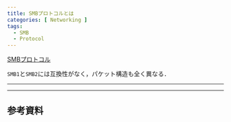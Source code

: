 ```yaml
---
title: SMBプロトコルとは
categories: [ Networking ]
tags:
  - SMB
  - Protocol
---
```



<!-- more -->

[SMBプロトコル][SMB wiki]

`SMB1`と`SMB2`には互換性がなく，パケット構造も全く異なる．

---



--- 
## 参考資料



<!-- リンク -->

[SMB wiki]: https://ja.wikipedia.org/wiki/Server_Message_Block
[SMB2 PachetHeader-SYNC]: https://learn.microsoft.com/en-us/openspecs/windows_protocols/ms-smb2/fb188936-5050-48d3-b350-dc43059638a4
